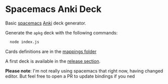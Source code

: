 # Spacemacs Anki Deck

Basic [spacemacs](http://spacemacs.org) [Anki](https://apps.ankiweb.net/) deck generator.


Generate the `apkg` deck with the following commands:
```sh
  node index.js
```

Cards definitions are in the [mappings folder](./mappings)

A first deck is available in the [release section](https://github.com/AdrieanKhisbe/spacemacs-anki-deck/releases/tag/v0.1.0).


**Please note**: I'm not really using spacemacs that right now, having changed editor. But feel free to open a PR to update bindings if you ned
